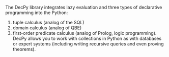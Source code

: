 The DecPy library integrates lazy evaluation and three types of declarative programming into the Python:
1. tuple calculus (analog of the SQL)
2. domain calculus (analog of QBE)
3. first-order predicate calculus (analog of Prolog, logic programming).
DecPy allows you to work with collections in Python as with databases or expert systems (including writing recursive queries and even proving theorems).

